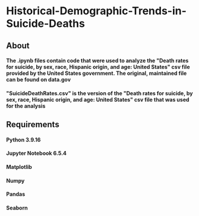 # Historical-Demographic-Trends-in-Suicide-Deaths
## About
#### The .ipynb files contain code that were used to analyze the "Death rates for suicide, by sex, race, Hispanic origin, and age: United States" csv file provided by the United States government. The original, maintained file can be found on data.gov
#### "SuicideDeathRates.csv" is the version of the "Death rates for suicide, by sex, race, Hispanic origin, and age: United States" csv file that was used for the analysis 
## Requirements
#### Python 3.9.16
#### Jupyter Notebook 6.5.4
#### Matplotlib
#### Numpy
#### Pandas
#### Seaborn

